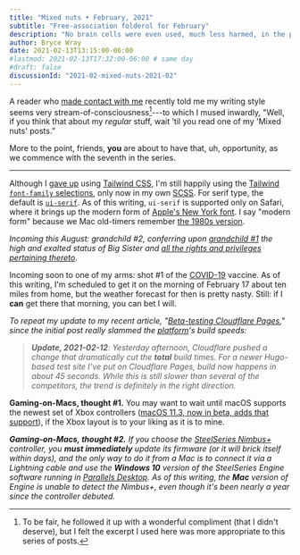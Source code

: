 ```yaml
---
title: "Mixed nuts • February, 2021"
subtitle: "Free-association folderol for February"
description: "No brain cells were even used, much less harmed, in the production of this post."
author: Bryce Wray
date: 2021-02-13T13:15:00-06:00
#lastmod: 2021-02-13T17:32:00-06:00 # same day
#draft: false
discussionId: "2021-02-mixed-nuts-2021-02"
---
```


A reader who [made contact with me](/contact) recently told me my writing style seems very stream-of-consciousness[^compliment]---to which I mused inwardly, "Well, if you think that about my *regular* stuff, wait ’til you read one of my 'Mixed nuts' posts.”

[^compliment]: To be fair, he followed it up with a wonderful compliment (that I didn't deserve), but I felt the excerpt I used here was more appropriate to this series of posts.

More to the point, friends, **you** are about to have that, uh, opportunity, as we commence with the seventh in the series.

---

Although I [gave up](/posts/2021/02/simplify-simplify) using [Tailwind CSS](https://tailwindcss.com), I'm still happily using the [Tailwind `font-family` selections](https://tailwindcss.com/docs/font-family), only now in my own [SCSS](https://sass-lang.com). For serif type, the default is [`ui-serif`](https://developer.mozilla.org/en-US/docs/Web/CSS/font-family). As of this writing, `ui-serif` is supported only on Safari, where it brings up the modern form of [Apple's New York font](https://www.creativebloq.com/news/new-york-font). I say "modern form" because we Mac old-timers remember [the 1980s version](https://fontsinuse.com/typefaces/31775/new-york-1984).

*Incoming this August: grandchild #2, conferring upon [grandchild #1](/posts/2020/03/welcome-sweet-little-early-bird) the high and exalted status of Big Sister and [all the rights and privileges pertaining thereto](https://academia.stackexchange.com/questions/41735/what-are-all-the-rights-and-privileges-pertaining-thereto).*

Incoming soon to one of my arms: shot #1 of the [COVID-19](/posts/2020/03/coherence-covid-19) vaccine. As of this writing, I'm scheduled to get it on the morning of February 17 about ten miles from home, but the weather forecast for then is pretty nasty. Still: if I **can** get there that morning, you can bet I will.

*To repeat my update to my recent article, "[Beta-testing Cloudflare Pages](/posts/2021/01/beta-testing-cloudflare-pages)," since the initial post really slammed the [platform](https://pages.cloudflare.com)'s build speeds:*

> ***Update, 2021-02-12**: Yesterday afternoon, Cloudflare pushed a change that dramatically cut the **total** build times. For a newer Hugo-based test site I’ve put on Cloudflare Pages, build now happens in about 45 seconds. While this is still slower than several of the competitors, the trend is definitely in the right direction.*

**Gaming-on-Macs, thought #1.** You may want to wait until macOS supports the newest set of Xbox controllers ([macOS 11.3, now in beta, adds that support](https://www.macrumors.com/2021/02/02/apple-seeds-macos-big-sur-11-3-beta-1/)), if the Xbox layout is to your liking as it is to mine.

***Gaming-on-Macs, thought #2.** If you choose the [SteelSeries Nimbus+](https://steelseries.com/gaming-controllers/nimbus-plus) controller, you **must immediately**  update its firmware (or it will brick itself within days), and the only way to do it from a Mac is to connect it via a Lightning cable and use the **Windows 10** version of the SteelSeries Engine software running in [Parallels Desktop](https://www.parallels.com/products/desktop/). As of this writing, the **Mac** version of Engine is unable to detect the Nimbus+, even though it's been nearly a year since the controller debuted.*